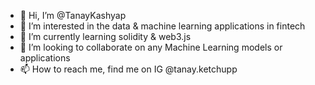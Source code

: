 - 👋 Hi, I’m @TanayKashyap
- 👀 I’m interested in the data & machine learning applications in fintech 
- 🌱 I’m currently learning solidity & web3.js
- 💞️ I’m looking to collaborate on any Machine Learning models or applications 
- 📫 How to reach me, find me on IG @tanay.ketchupp 

<!---
TanayKashyap/TanayKashyap is a ✨ special ✨ repository because its `README.md` (this file) appears on your GitHub profile.
You can click the Preview link to take a look at your changes.
--->
